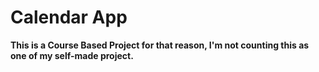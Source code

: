# Calendar App
**This is a Course Based Project for that reason, I'm not counting this as one of my self-made project.**
